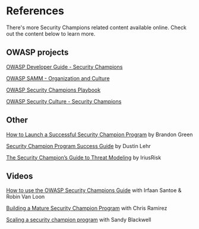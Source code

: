# References

There's more Security Champions related content available online. Check out the content below to learn more.

## OWASP projects

[OWASP Developer Guide - Security Champions](https://owasp.org/www-project-developer-guide/release/culture_building_and_process_maturing/security_champions/)

[OWASP SAMM - Organization and Culture](https://owaspsamm.org/model/governance/education-and-guidance/stream-b/)

[OWASP Security Champions Playbook](https://github.com/c0rdis/security-champions-playbook)

[OWASP Security Culture - Security Champions](https://owasp.org/www-project-security-culture/v11/4-Security_Champions/)

## Other

[How to Launch a Successful Security Champion Program](https://www.iriusrisk.com/resources-blog/build-a-cybersecurity-powerhouse-how-to-launch-a-successful-security-champion-program) by Brandon Green

[Security Champion Program Success Guide](https://securitychampionsuccessguide.org/) by Dustin Lehr

[The Security Champion’s Guide to Threat Modeling](https://4550632.fs1.hubspotusercontent-na1.net/hubfs/4550632/Security%20Champion%E2%80%99s%20Guide%20to%20Threat%20Modeling.pdf) by IriusRisk


## Videos


[How to use the OWASP Security Champions Guide](https://www.youtube.com/watch?v=EoxpHIgJLNM) with Irfaan Santoe & Robin Van Loon

[Building a Mature Security Champion Program](https://www.youtube.com/watch?v=7OKb-af0w2I) with Chris Ramirez

[Scaling a security champion program](https://www.youtube.com/watch?v=PrSKDrCb9Xg) with Sandy Blackwell
